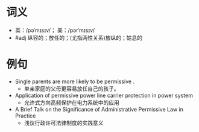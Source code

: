# 词义
- 英：/pəˈmɪsɪv/； 美：/pərˈmɪsɪv/
- #adj 纵容的；放任的；(尤指两性关系)放纵的；姑息的
# 例句
- Single parents are more likely to be permissive .
	- 单亲家庭的父母更容易放任自己的孩子。
- Application of permissive power line carrier protection in power system
	- 允许式方向高频保护在电力系统中的应用
- A Brief Talk on the Significance of Administrative Permissive Law in Practice
	- 浅议行政许可法律制度的实践意义
